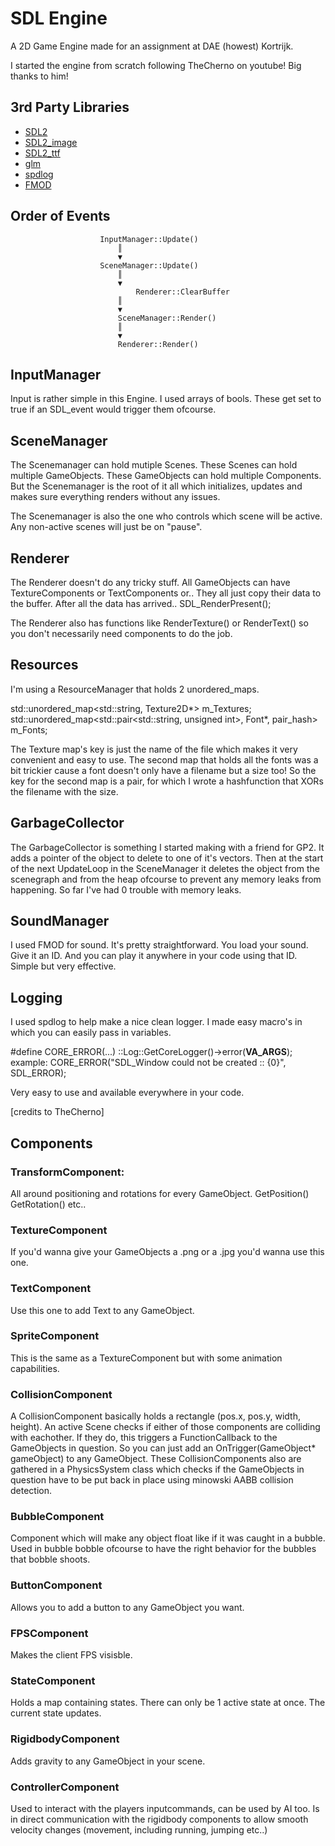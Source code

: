 # SDL Engine

A 2D Game Engine made for an assignment at DAE (howest) Kortrijk.

I started the engine from scratch following TheCherno on youtube! Big thanks to him!

## 3rd Party Libraries
 - [SDL2](https://www.libsdl.org/download-2.0.php)
 - [SDL2_image](https://www.libsdl.org/projects/SDL_image/)
 - [SDL2_ttf](https://www.libsdl.org/projects/SDL_ttf/)
 - [glm](https://github.com/g-truc/glm)
 - [spdlog](https://github.com/gabime/spdlog)
 - [FMOD](https://www.fmod.com/download)


## Order of Events 

						InputManager::Update()
							║
							▼
						SceneManager::Update()
							║
							▼
				            	Renderer::ClearBuffer
							║
							▼
					    	SceneManager::Render()
							║
							▼
					    	Renderer::Render()


## InputManager  	

Input is rather simple in this Engine. I used arrays of bools. These get set to true if an SDL_event would trigger them ofcourse.

## SceneManager  

The Scenemanager can hold mutiple Scenes. These Scenes can hold multiple GameObjects. These GameObjects can hold multiple Components.
But the Scenemanager is the root of it all which initializes, updates and makes sure everything renders without any issues.

The Scenemanager is also the one who controls which scene will be active. Any non-active scenes will just be on "pause".

## Renderer 		
		
The Renderer doesn't do any tricky stuff. All GameObjects can have TextureComponents or TextComponents or..
They all just copy their data to the buffer. After all the data has arrived.. SDL_RenderPresent();

The Renderer also has functions like RenderTexture() or RenderText() so you don't necessarily need components to do the job.
				
## Resources   
	
I'm using a ResourceManager that holds 2 unordered_maps.

std::unordered_map<std::string, Texture2D*> m_Textures;
std::unordered_map<std::pair<std::string, unsigned int>, Font*, pair_hash> m_Fonts;

The Texture map's key is just the name of the file which makes it very convenient and easy to use.
The second map that holds all the fonts was a bit trickier cause a font doesn't only have a filename but a size too!
So the key for the second map is a pair, for which I wrote a hashfunction that XORs the filename with the size.

## GarbageCollector    	

The GarbageCollector is something I started making with a friend for GP2. It adds a pointer of the object to delete
to one of it's vectors. Then at the start of the next UpdateLoop in the SceneManager it deletes the object from the scenegraph
and from the heap ofcourse to prevent any memory leaks from happening. So far I've had 0 trouble with memory leaks.						

## SoundManager   		

I used FMOD for sound. It's pretty straightforward. You load your sound. Give it an ID. And you can play it anywhere in your code
using that ID. Simple but very effective.

## Logging  

I used spdlog to help make a nice clean logger.
I made easy macro's in which you can easily pass in variables.

#define CORE_ERROR(...)	::Log::GetCoreLogger()->error(__VA_ARGS__);
example: CORE_ERROR("SDL_Window could not be created :: {0}", SDL_ERROR);

Very easy to use and available everywhere in your code.

[credits to TheCherno]					

## Components  

### TransformComponent:	
All around positioning and rotations for every GameObject.
GetPosition()
GetRotation()
etc..
			
### TextureComponent 	
If you'd wanna give your GameObjects a .png or a .jpg you'd wanna use this one.

### TextComponent	
Use this one to add Text to any GameObject.

### SpriteComponent	
This is the same as a TextureComponent but with some animation capabilities.

### CollisionComponent	
A CollisionComponent basically holds a rectangle (pos.x, pos.y, width, height).
An active Scene checks if either of those components are colliding with eachother.
If they do, this triggers a FunctionCallback to the GameObjects in question.
So you can just add an OnTrigger(GameObject* gameObject) to any GameObject.
These CollisionComponents also are gathered in a PhysicsSystem class which checks if
the GameObjects in question have to be put back in place using minowski AABB collision detection.
			
### BubbleComponent	
Component which will make any object float like if it was caught in a bubble.
Used in bubble bobble ofcourse to have the right behavior for the bubbles that bobble shoots.
					
### ButtonComponent	
Allows you to add a button to any GameObject you want.

### FPSComponent 		
Makes the client FPS visisble.

### StateComponent 	
Holds a map containing states. There can only be 1 active state at once. The current state updates.

### RigidbodyComponent	
Adds gravity to any GameObject in your scene.

### ControllerComponent	
Used to interact with the players inputcommands, can be used by AI too.
Is in direct communication with the rigidbody components to allow smooth velocity changes (movement, including running, jumping etc..)
											


